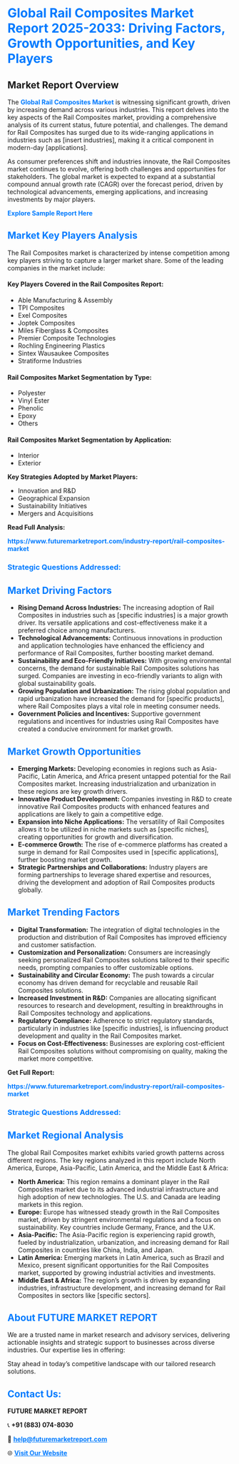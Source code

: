 <h1 style="color: #007BFF;">Global Rail Composites Market Report 2025-2033: Driving Factors, Growth Opportunities, and Key Players</h1>

<section id="overview">
<h2>Market Report Overview</h2>
<p>The <a href="https://www.futuremarketreport.com/industry-report/rail-composites-market" style="color: #007BFF; text-decoration: none;"><strong>Global Rail Composites Market</strong></a> is witnessing significant growth, driven by increasing demand across various industries. This report delves into the key aspects of the Rail Composites market, providing a comprehensive analysis of its current status, future potential, and challenges. The demand for Rail Composites has surged due to its wide-ranging applications in industries such as [insert industries], making it a critical component in modern-day [applications].</p>
<p>As consumer preferences shift and industries innovate, the Rail Composites market continues to evolve, offering both challenges and opportunities for stakeholders. The global market is expected to expand at a substantial compound annual growth rate (CAGR) over the forecast period, driven by technological advancements, emerging applications, and increasing investments by major players.</p>
</section>

<section id="overview">
<p><a href="https://www.futuremarketreport.com/request-sample/reportId=50642" style="color: #007BFF; text-decoration: none;"><strong>Explore Sample Report Here</strong></a></p>
</section>

<section id="key-players">
<h2 style="color: #007BFF;">Market Key Players Analysis</h2>
<p>The Rail Composites market is characterized by intense competition among key players striving to capture a larger market share. Some of the leading companies in the market include:</p>
<h4>Key Players Covered in the Rail Composites Report:</h4>
<ul><li>Able Manufacturing &amp; Assembly</li><li>TPI Composites</li><li>Exel Composites</li><li>Joptek Composites</li><li>Miles Fiberglass &amp; Composites</li><li>Premier Composite Technologies</li><li>Rochling Engineering Plastics</li><li>Sintex Wausaukee Composites</li><li>Stratiforme Industries</li></ul>
<h4>Rail Composites Market Segmentation by Type:</h4>
<ul><li>Polyester</li><li>Vinyl Ester</li><li>Phenolic</li><li>Epoxy</li><li>Others</li></ul>

<h4>Rail Composites Market Segmentation by Application:</h4>
<ul><li>Interior</li><li>Exterior</li></ul>
<p><strong>Key Strategies Adopted by Market Players:</strong></p>
<ul>
<li>Innovation and R&D</li>
<li>Geographical Expansion</li>
<li>Sustainability Initiatives</li>
<li>Mergers and Acquisitions</li>
</ul>
</section>

<section>
<p><strong>Read Full Analysis: </strong></p><a href="https://www.futuremarketreport.com/industry-report/rail-composites-market" style="color: #007BFF; text-decoration: none;"><strong>https://www.futuremarketreport.com/industry-report/rail-composites-market</strong></a>
<h3 style="color: #007BFF;">Strategic Questions Addressed:</h3>
</section>

<section id="driving-factors">
<h2 style="color: #007BFF;">Market Driving Factors</h2>
<ul>
<li><strong>Rising Demand Across Industries:</strong> The increasing adoption of Rail Composites in industries such as [specific industries] is a major growth driver. Its versatile applications and cost-effectiveness make it a preferred choice among manufacturers.</li>
<li><strong>Technological Advancements:</strong> Continuous innovations in production and application technologies have enhanced the efficiency and performance of Rail Composites, further boosting market demand.</li>
<li><strong>Sustainability and Eco-Friendly Initiatives:</strong> With growing environmental concerns, the demand for sustainable Rail Composites solutions has surged. Companies are investing in eco-friendly variants to align with global sustainability goals.</li>
<li><strong>Growing Population and Urbanization:</strong> The rising global population and rapid urbanization have increased the demand for [specific products], where Rail Composites plays a vital role in meeting consumer needs.</li>
<li><strong>Government Policies and Incentives:</strong> Supportive government regulations and incentives for industries using Rail Composites have created a conducive environment for market growth.</li>
</ul>
</section>

<section id="growth-opportunities">
<h2 style="color: #007BFF;">Market Growth Opportunities</h2>
<ul>
<li><strong>Emerging Markets:</strong> Developing economies in regions such as Asia-Pacific, Latin America, and Africa present untapped potential for the Rail Composites market. Increasing industrialization and urbanization in these regions are key growth drivers.</li>
<li><strong>Innovative Product Development:</strong> Companies investing in R&D to create innovative Rail Composites products with enhanced features and applications are likely to gain a competitive edge.</li>
<li><strong>Expansion into Niche Applications:</strong> The versatility of Rail Composites allows it to be utilized in niche markets such as [specific niches], creating opportunities for growth and diversification.</li>
<li><strong>E-commerce Growth:</strong> The rise of e-commerce platforms has created a surge in demand for Rail Composites used in [specific applications], further boosting market growth.</li>
<li><strong>Strategic Partnerships and Collaborations:</strong> Industry players are forming partnerships to leverage shared expertise and resources, driving the development and adoption of Rail Composites products globally.</li>
</ul>
</section>

<section id="trending-factors">
<h2 style="color: #007BFF;">Market Trending Factors</h2>
<ul>
<li><strong>Digital Transformation:</strong> The integration of digital technologies in the production and distribution of Rail Composites has improved efficiency and customer satisfaction.</li>
<li><strong>Customization and Personalization:</strong> Consumers are increasingly seeking personalized Rail Composites solutions tailored to their specific needs, prompting companies to offer customizable options.</li>
<li><strong>Sustainability and Circular Economy:</strong> The push towards a circular economy has driven demand for recyclable and reusable Rail Composites solutions.</li>
<li><strong>Increased Investment in R&D:</strong> Companies are allocating significant resources to research and development, resulting in breakthroughs in Rail Composites technology and applications.</li>
<li><strong>Regulatory Compliance:</strong> Adherence to strict regulatory standards, particularly in industries like [specific industries], is influencing product development and quality in the Rail Composites market.</li>
<li><strong>Focus on Cost-Effectiveness:</strong> Businesses are exploring cost-efficient Rail Composites solutions without compromising on quality, making the market more competitive.</li>
</ul>
</section>

<section>
<p><strong>Get Full Report: </strong></p><a href="https://www.futuremarketreport.com/industry-report/rail-composites-market" style="color: #007BFF; text-decoration: none;"><strong>https://www.futuremarketreport.com/industry-report/rail-composites-market</strong></a>
<h3 style="color: #007BFF;">Strategic Questions Addressed:</h3>
</section>


<section id="regional-analysis">
<h2 style="color: #007BFF;">Market Regional Analysis</h2>
<p>The global Rail Composites market exhibits varied growth patterns across different regions. The key regions analyzed in this report include North America, Europe, Asia-Pacific, Latin America, and the Middle East & Africa:</p>
<ul>
<li><strong>North America:</strong> This region remains a dominant player in the Rail Composites market due to its advanced industrial infrastructure and high adoption of new technologies. The U.S. and Canada are leading markets in this region.</li>
<li><strong>Europe:</strong> Europe has witnessed steady growth in the Rail Composites market, driven by stringent environmental regulations and a focus on sustainability. Key countries include Germany, France, and the U.K.</li>
<li><strong>Asia-Pacific:</strong> The Asia-Pacific region is experiencing rapid growth, fueled by industrialization, urbanization, and increasing demand for Rail Composites in countries like China, India, and Japan.</li>
<li><strong>Latin America:</strong> Emerging markets in Latin America, such as Brazil and Mexico, present significant opportunities for the Rail Composites market, supported by growing industrial activities and investments.</li>
<li><strong>Middle East & Africa:</strong> The region’s growth is driven by expanding industries, infrastructure development, and increasing demand for Rail Composites in sectors like [specific sectors].</li>
</ul>
</section>

<footer>
<h2 style="color: #007BFF;">About FUTURE MARKET REPORT</h2>
<p>We are a trusted name in market research and advisory services, delivering actionable insights and strategic support to businesses across diverse industries. Our expertise lies in offering:</p>

<p>Stay ahead in today’s competitive landscape with our tailored research solutions.</p>

<h2 style="color: #007BFF;">Contact Us:</h2>
<p><strong>FUTURE MARKET REPORT</strong></p>
<p>📞 <strong>+91 (883) 074-8030</strong></p>
<p>📧 <strong><a href="mailto:help@futuremarketreport.com" style="color: #007BFF;">help@futuremarketreport.com</a></strong></p>
<p>🌐 <strong><a href="https://www.futuremarketreport.com/" style="color: #007BFF;">Visit Our Website</a></strong></p>
</footer>